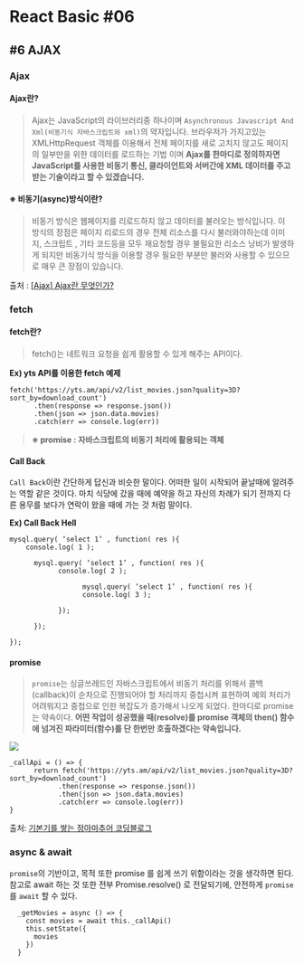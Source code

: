 # React Basic #06

## #6 AJAX

### Ajax

#### Ajax란?

> Ajax는 JavaScript의 라이브러리중 하나이며 `Asynchronous Javascript And Xml(비동기식 자바스크립트와 xml)`의 약자입니다. 브라우저가 가지고있는 XMLHttpRequest 객체를 이용해서 전체 페이지를 새로 고치지 않고도 페이지의 일부만을 위한 데이터를 로드하는 기법 이며 **Ajax를 한마디로 정의하자면 JavaScript를 사용한 비동기 통신, 클라이언트와 서버간에 XML 데이터를 주고받는 기술이라고 할 수 있겠습니다.**

#### ※ 비동기(async)방식이란?  

> 비동기 방식은 웹페이지를 리로드하지 않고 데이터를 불러오는 방식입니다. 이 방식의 장점은 페이지 리로드의 경우 전체 리소스를 다시 불러와야하는데 이미지, 스크립트 , 기타 코드등을 모두 재요청할 경우 불필요한 리소스 낭비가 발생하게 되지만 비동기식 방식을 이용할 경우 필요한 부분만 불러와 사용할 수 있으므로 매우 큰 장점이 있습니다.

출처 : [[Ajax] Ajax란 무엇인가?](https://coding-factory.tistory.com/143)

### fetch

#### fetch란?

> fetch()는 네트워크 요청을 쉽게 활용할 수 있게 해주는 API이다.

**Ex) yts API를 이용한 fetch 예제**
```
fetch('https://yts.am/api/v2/list_movies.json?quality=3D?sort_by=download_count')
      .then(response => response.json())
      .then(json => json.data.movies)
      .catch(err => console.log(err))
```

> **※ promise : 자바스크립트의 비동기 처리에 활용되는 객체**

#### Call Back

`Call Back`이란 간단하게 답신과 비슷한 말이다. 어떠한 일이 시작되어 끝날때에 알려주는 역할 같은 것이다. 마치 식당에 갔을 때에 예약을 하고 자신의 차례가 되기 전까지 다른 용무를 보다가 연락이 왔을 때에 가는 것 처럼 말이다.

**Ex) Call Back Hell**

```
mysql.query( ‘select 1’ , function( res ){
    console.log( 1 );

      mysql.query( ‘select 1’ , function( res ){
            console.log( 2 );

                  mysql.query( ‘select 1’ , function( res ){
                  console.log( 3 );

            });

      });

});
```

#### promise

> `promise`는 싱글쓰레드인 자바스크립트에서 비동기 처리를 위해서 콜백(callback)이 순차으로 진행되어야 할 처리까지 중첩시켜 표현하여 예외 처리가 어려워지고 중첩으로 인한 복잡도가 증가해서 나오게 되었다. 한마디로 promise 는 약속이다. **어떤 작업이 성공했을 때(resolve)를 promise 객체의 then() 함수에 넘겨진 파라미터(함수)를 단 한번만 호출하겠다는 약속입니다.**

![](https://joshua1988.github.io/images/posts/web/javascript/promise.svg)

```
_callApi = () => {
      return fetch('https://yts.am/api/v2/list_movies.json?quality=3D?sort_by=download_count')
            .then(response => response.json())
            .then(json => json.data.movies)
            .catch(err => console.log(err))
}
```

출처: [기본기를 쌓는 정아마추어 코딩블로그](https://jeong-pro.tistory.com/128)

### async & await

`promise`의 기반이고, 목적 또한 promise 를 쉽게 쓰기 위함이라는 것을 생각하면 된다. 참고로 await 하는 것 또한 전부 Promise.resolve() 로 전달되기에, 안전하게 `promise` 를 `await` 할 수 있다.

```
  _getMovies = async () => {
    const movies = await this._callApi()
    this.setState({
      movies
    })
  }
```